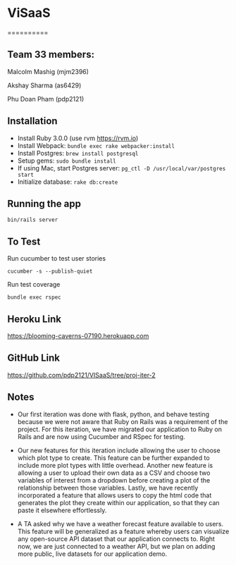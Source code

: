 # ViSaaS
==========
## Team 33 members:

Malcolm Mashig (mjm2396)

Akshay Sharma (as6429)

Phu Doan Pham (pdp2121)

## Installation
- Install Ruby 3.0.0 (use rvm https://rvm.io)
- Install Webpack: `bundle exec rake webpacker:install`
- Install Postgres: `brew install postgresql`
- Setup gems: `sudo bundle install`
- If using Mac, start Postgres server: `pg_ctl -D /usr/local/var/postgres start`
- Initialize database: `rake db:create`


## Running the app
`bin/rails server`

## To Test
Run cucumber to test user stories
```
cucumber -s --publish-quiet
```

Run test coverage
```
bundle exec rspec
```

## Heroku Link
https://blooming-caverns-07190.herokuapp.com

## GitHub Link
https://github.com/pdp2121/VISaaS/tree/proj-iter-2

## Notes

- Our first iteration was done with flask, python, and behave testing because we were not aware that Ruby on Rails was a requirement of the project. For this iteration, we have migrated our application to Ruby on Rails and are now using Cucumber and RSpec for testing.

- Our new features for this iteration include allowing the user to choose which plot type to create. This feature can be further expanded to include more plot types with little overhead. Another new feature is allowing a user to upload their own data as a CSV and choose two variables of interest from a dropdown before creating a plot of the relationship between those variables. Lastly, we have recently incorporated a feature that allows users to copy the html code that generates the plot they create within our application, so that they can paste it elsewhere effortlessly.

- A TA asked why we have a weather forecast feature available to users. This feature will be generalized as a feature whereby users can visualize any open-source API dataset that our application connects to. Right now, we are just connected to a weather API, but we plan on adding more public, live datasets for our application demo.

